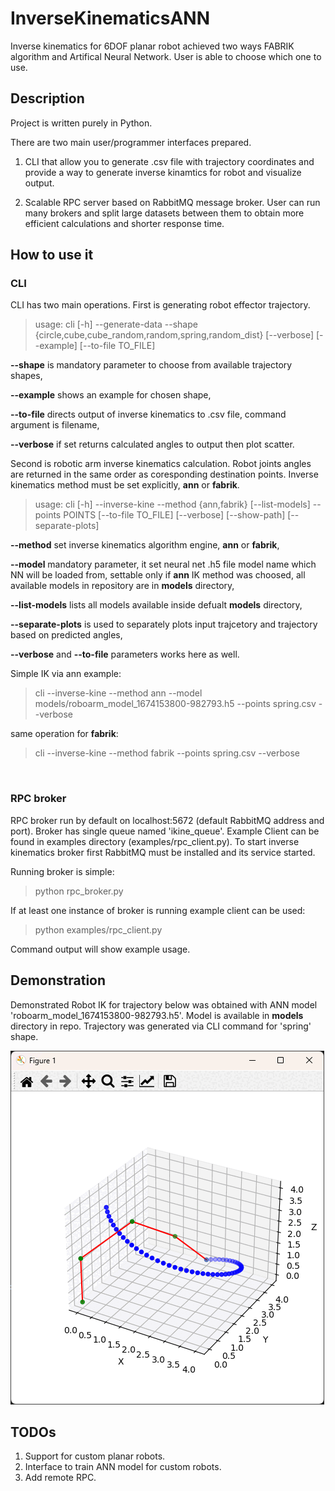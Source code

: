 # InverseKinematicsANN
Inverse kinematics for 6DOF planar robot achieved two ways FABRIK algorithm and Artifical Neural Network. User is able to choose which one to use.

## Description
Project is written purely in Python.

There are two main user/programmer interfaces prepared. 

1. CLI that allow you to generate .csv file with trajectory coordinates and provide a way to generate inverse kinamtics for robot and visualize output.

2. Scalable RPC server based on RabbitMQ message broker. User can run many brokers and split large datasets between them to obtain more efficient calculations and shorter response time.

## How to use it
### CLI
CLI has two main operations. First is generating robot effector trajectory.

> usage: cli [-h] --generate-data --shape {circle,cube,cube_random,random,spring,random_dist} [--verbose] [--example] [--to-file TO_FILE]

**--shape** is mandatory parameter to choose from available trajectory shapes,

**--example** shows an example for chosen shape,

**--to-file** directs output of inverse kinematics to .csv file, command argument is filename,

**--verbose** if set returns calculated angles to output then plot scatter.

Second is robotic arm inverse kinematics calculation. Robot joints angles are returned in the same order as coresponding destination points. Inverse kinematics method must be set explicitly, **ann** or **fabrik**.

> usage: cli [-h] --inverse-kine --method {ann,fabrik} [--list-models] --points POINTS [--to-file TO_FILE] [--verbose] [--show-path] [--separate-plots]

**--method** set inverse kinematics algorithm engine, **ann** or **fabrik**,

**--model** mandatory parameter, it set neural net .h5 file model name which NN will be loaded from, settable only if **ann** IK method was choosed, all available models in repository are in **models** directory,

**--list-models** lists all models available inside defualt **models** directory,

**--separate-plots** is used to separately plots input trajcetory and trajectory based on predicted angles,

**--verbose** and **--to-file** parameters works here as well.

Simple IK via ann example:

> cli --inverse-kine --method ann --model models/roboarm_model_1674153800-982793.h5 --points spring.csv --verbose

same operation for **fabrik**:

> cli --inverse-kine --method fabrik --points spring.csv --verbose

<br>

### RPC broker
RPC broker run by default on localhost:5672 (default RabbitMQ address and port). Broker has single queue named 'ikine_queue'. Example Client can be found in examples directory (examples/rpc_client.py). To start inverse kinematics broker first RabbitMQ must be installed and its service started.

Running broker is simple:

> python rpc_broker.py

If at least one instance of broker is running example client can be used:

> python examples/rpc_client.py

Command output will show example usage.

## Demonstration

Demonstrated Robot IK for trajectory below was obtained with ANN model 'roboarm_model_1674153800-982793.h5'. Model is available in **models** directory in repo. Trajectory was generated via CLI command for 'spring' shape.

![](sample.gif)

## TODOs
1. Support for custom planar robots.
2. Interface to train ANN model for custom robots.
3. Add remote RPC.
